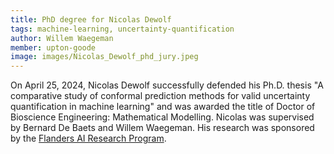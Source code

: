 ```yaml
---
title: PhD degree for Nicolas Dewolf
tags: machine-learning, uncertainty-quantification
author: Willem Waegeman
member: upton-goode
image: images/Nicolas_Dewolf_phd_jury.jpeg
---
```


On April 25, 2024, Nicolas Dewolf successfully defended his Ph.D. thesis "A comparative study of conformal prediction methods for valid uncertainty quantification in machine learning" and was awarded the title of Doctor of Bioscience Engineering: Mathematical Modelling. Nicolas was supervised by Bernard De Baets and Willem Waegeman. His research was sponsored by the [Flanders AI Research Program](https://www.flandersairesearch.be/en).
